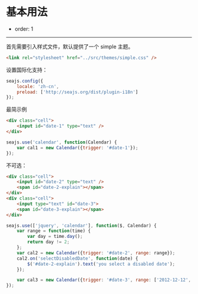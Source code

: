 # 基本用法

- order: 1

------------


首先需要引入样式文件，默认提供了一个 simple 主题。

````html
<link rel="stylesheet" href="../src/themes/simple.css" />
````

设置国际化支持：

````javascript
seajs.config({
    locale: 'zh-cn',
    preload: ['http://seajs.org/dist/plugin-i18n']
});
````

最简示例

````html
<div class="cell">
    <input id="date-1" type="text" />
</div>
````

````javascript
seajs.use('calendar', function(Calendar) {
    var cal1 = new Calendar({trigger: '#date-1'});
});
````


不可选：

````html
<div class="cell">
    <input id="date-2" type="text" />
    <span id="date-2-explain"></span>
</div>
<div class="cell">
    <input type="text" id="date-3">
    <span id="date-3-explain"></span>
</div>
````

````javascript
seajs.use(['jquery', 'calendar'], function($, Calendar) {
    var range = function(time) {
        var day = time.day();
        return day != 2;
    };
    var cal2 = new Calendar({trigger: '#date-2', range: range});
    cal2.on('selectDisabledDate', function(date) {
        $('#date-2-explain').text('you select a disabled date');
    });

    var cal3 = new Calendar({trigger: '#date-3', range: ['2012-12-12', null]});
});
````
